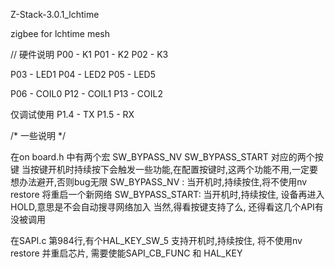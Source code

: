 ﻿Z-Stack-3.0.1_lchtime

zigbee for lchtime 
mesh 

// 硬件说明
P00 - K1 
P01 - K2
P02 - K3

P03 - LED1
P04 - LED2
P05 - LED5

P06 - COIL0
P12 - COIL1
P13 - COIL2

仅调试使用
P1.4 - TX
P1.5 - RX  

/* 一些说明 */ 

在on board.h 中有两个宏
SW_BYPASS_NV
SW_BYPASS_START
对应的两个按键
当按键开机时持续按下会触发一些功能,在配置按键时,这两个功能不用,一定要想办法避开,否则bug无限
SW_BYPASS_NV : 当开机时,持续按住,将不使用nv restore 将重启一个新网络
SW_BYPASS_START: 当开机时,持续按住, 设备再进入HOLD,意思是不会自动搜寻网络加入
当然,得看按键支持了么, 还得看这几个API有没被调用

在SAPI.c 第984行,有个HAL_KEY_SW_5  支持开机时,持续按住, 将不使用nv restore 并重启芯片, 需要使能SAPI_CB_FUNC 和 HAL_KEY